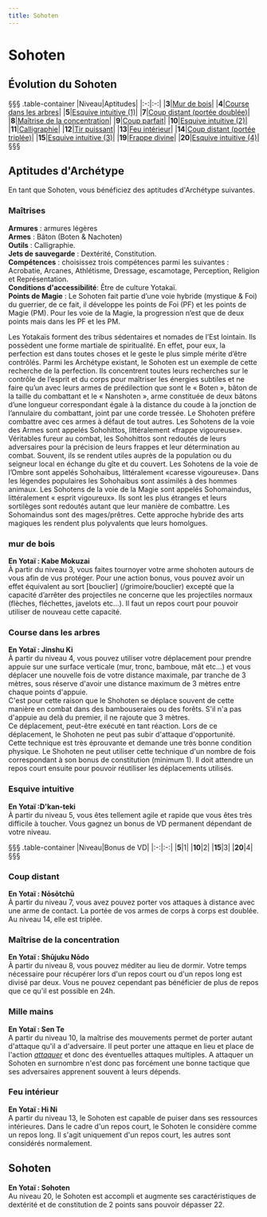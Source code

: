 ```yaml
---
title: Sohoten
---
```

# Sohoten

## Évolution du Sohoten
§§§ .table-container
|Niveau|Aptitudes|
|:-:|:-:|
|**3**|[Mur de bois](#mur-de-bois)|
|**4**|[Course dans les arbres](#course-dans-les-arbres)|
|**5**|[Esquive intuitive (1)](#esquive-intuitive)|
|**7**|[Coup distant (portée doublée)](#coup-distant)|
|**8**|[Maîtrise de la concentration](#maitrise-de-la-concentration)|
|**9**|[Coup parfait](#coup-parfait)|
|**10**|[Esquive intuitive (2)](#esquive-intuitive)|
|**11**|[Calligraphie](#calligraphie)|
|**12**|[Tir puissant](#tir-puissant)|
|**13**|[Feu intérieur](#feu-interieur)|
|**14**|[Coup distant (portée triplée)](#coup-distant)|
|**15**|[Esquive intuitive (3)](#esquive-intuitive)|
|**19**|[Frappe divine](#frappe-divine)|
|**20**|[Esquive intuitive (4)](#esquive-intuitive)|
§§§

## Aptitudes d'Archétype
En tant que Sohoten, vous bénéficiez des aptitudes d'Archétype suivantes.

### Maîtrises
**Armures** : armures légères   
**Armes** : Bâton (Boten & Nachoten)   
**Outils** : Calligraphie.    
**Jets de sauvegarde** : Dextérité, Constitution.  
**Compétences** : choisissez trois compétences parmi les suivantes : Acrobatie, Arcanes, Athlétisme, Dressage, escamotage, Perception, Religion et Représentation.  
**Conditions d'accessibilité**: Être de culture Yotakaï.  
**Points de Magie** : Le Sohoten fait partie d’une voie hybride (mystique & Foi) du guerrier, de ce fait, il développe les points de Foi (PF) et les points de Magie (PM). Pour les voie de la Magie, la progression n’est que de deux points mais dans les PF et les PM.  

Les Yotakaïs forment des tribus sédentaires et nomades de l’Est lointain. Ils possèdent une forme martiale de spiritualité. En effet, pour eux, la perfection est dans toutes choses et le geste le plus simple mérite d’être contrôlés. Parmi les Archétype existant, le Sohoten est un exemple de cette recherche de la perfection. Ils concentrent toutes leurs recherches sur le contrôle de l’esprit et du corps pour maîtriser les énergies subtiles et ne faire qu’un avec leurs armes de prédilection que sont le « Boten », bâton de la taille du combattant et le « Nanshoten », arme constituée de deux bâtons d’une longueur correspondant égale à la distance du coude à la jonction de l’annulaire du combattant, joint par une corde tressée. Le Shohoten préfère combattre avec ces armes à défaut de tout autres.
Les Sohotens de la voie des Armes sont appelés Sohohittos, littéralement «frappe vigoureuse». Véritables fureur au combat, les Sohohittos sont redoutés de leurs adversaires pour la précision de leurs frappes et leur détermination au combat. Souvent, ils se rendent utiles auprès de la population ou du seigneur local en échange du gîte et du couvert. Les Sohotens de la voie de l’Ombre sont appelés Sohohaibus, littéralement «caresse vigoureuse». Dans les légendes populaires les Sohohaibus sont assimilés à des hommes animaux.
Les Sohotens de la voie de la Magie sont appelés Sohomaindus, littéralement « esprit vigoureux». Ils sont les plus étranges et leurs sortilèges sont redoutés autant que leur manière de combattre. Les Sohomaindus sont des mages/prêtres. Cette approche hybride des arts magiques les rendent plus polyvalents que leurs homolgues.  


### mur de bois
**En Yotaï : Kabe Mokuzai**  
À partir du niveau 3, vous faites tournoyer votre arme shohoten autours de vous afin de vus protéger. Pour une action bonus, vous pouvez avoir un effet équivalent au sort [bouclier] (/grimoire/bouclier) excepté que la capacité d’arrêter des projectiles ne concerne que les projectiles normaux (flèches, fléchettes, javelots etc…). Il faut un repos court pour pouvoir utiliser de nouveau cette capacité.

### Course dans les arbres
**En Yotaï : Jinshu Ki**  
À partir du niveau 4, vous pouvez utiliser votre déplacement pour prendre appuie sur une surface verticale (mur, tronc, bamboue, mât etc...) et vous déplacer une nouvelle fois de votre distance maximale, par tranche de 3 mètres, sous réserve d'avoir une distance maximum de 3 mètres entre chaque points d'appuie.  
C'est pour cette raison que le Shohoten se déplace souvent de cette manière en combat dans des bambouseraies ou des forêts. S'il n'a pas d'appuie au delà du premier, il ne rajoute que 3 mètres.  
Ce déplacement, peut-être exécuté en tant réaction. Lors de ce déplacement, le Shohoten ne peut pas subir d'attaque d'opportunité.  
Cette technique est très éprouvante et demande une très bonne condition physique. Le Shohoten ne peut utiliser cette technique d'un nombre de fois correspondant à son bonus de constitution (minimum 1). Il doit attendre un repos court ensuite pour  pouvoir réutiliser les déplacements utilisés.   

### Esquive intuitive
**En Yotaï :D'kan-teki**  
À partir du niveau 5, vous êtes tellement agile et rapide que vous êtes très difficile à toucher. Vous gagnez un bonus de VD permanent dépendant de votre niveau.

§§§ .table-container
|Niveau|Bonus de VD|
|:-:|:-:|
|**5**|1|
|**10**|2|
|**15**|3|
|**20**|4|
§§§

### Coup distant
**En Yotaï : Nōsōtchū**  
À partir du niveau 7, vous avez pouvez porter vos attaques à distance avec une arme de contact. La portée de vos armes de corps à corps est doublée. Au niveau 14, elle est triplée.  

### Maîtrise de la concentration    
**En Yotaï : Shūjuku Nōdo**  
À partir du niveau 8, vous pouvez méditer au lieu de dormir. Votre temps nécessaire pour récupérer lors d'un repos court ou d'un repos long est divisé par deux. Vous ne pouvez cependant pas bénéficier de plus de repos que ce qu'il est possible en 24h.  

### Mille mains  
**En Yotaï : Sen Te**  
A partir du niveau 10, la maîtrise des mouvements permet de porter autant d'attaque qu'il a d'adversaire. Il peut porter une attaque en lieu et place de l'action [_attaquer_](/combattre/#attaquer) et donc des éventuelles attaques multiples. A attaquer un Sohoten en surnombre n'est donc pas forcément une bonne tactique que ses adversaires apprenent souvent à leurs dépends.  

### Feu intérieur  
**En Yotaï : Hi Ni**  
A partir du niveau 13, le Sohoten est capable de puiser dans ses ressources intérieures. Dans le cadre d'un repos court, le Sohoten le considère comme un repos long. Il s'agit uniquement d'un repos court, les autres sont considérés normalement.

## Sohoten  
**En Yotaï : Sohoten**  
Au niveau 20, le Sohoten est accompli et augmente ses caractéristiques de dextérité et de constitution de 2 points sans pouvoir dépasser 22.  
